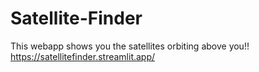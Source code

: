 # Satellite-Finder
 This webapp shows you the satellites orbiting above you!!
 https://satellitefinder.streamlit.app/
